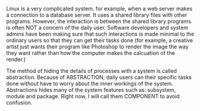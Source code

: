 Linux is a very complicated system. for example, when a web server makes a connection to a database server. It uses a shared library files with other programs.
However, the interaction is between the shared library programs is often NOT a concern of the daily user.
Software developers and system admins have been making sure that such interactions is made minimal to the ordinary users so that they can get their tasks done (for example, a creative artist just wants their program like Photoshop to render the image the way they want rather than how the computer makes the calcuation of the render.)

The method of hiding the details of processes with a system is called abstraction.
Because of ABSTRACTION, daily users can their specific tasks done without have to worry about the inner workings of the system.
Abstractions hides many of the system features such as: subsystem, module and package.
Right now, I will call them COMPONENT to avoid confusion.
